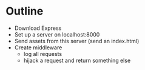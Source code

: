 # Outline
* Download Express
* Set up a server on localhost:8000
* Send assets from this server (send an index.html)
* Create middleware
  * log all requests
  * hijack a request and return something else

